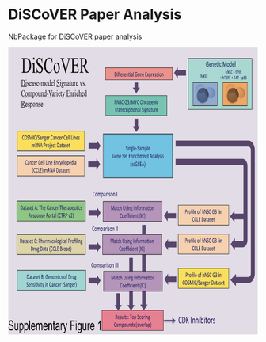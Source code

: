 # DiSCoVER Paper Analysis

NbPackage for [DiSCoVER paper](https://www.ncbi.nlm.nih.gov/pubmed/27012813) analysis

<div>
    <img src="/media/supplementary_fig_1.png" width=800 height=580>
</div>
